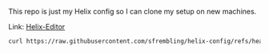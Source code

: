 This repo is just my Helix config so I can clone my setup on new machines.

Link: [Helix-Editor](https://helix-editor.com/)

```sh
curl https://raw.githubusercontent.com/sfrembling/helix-config/refs/heads/main/config.toml >> ~/.config/helix/config.toml
```
